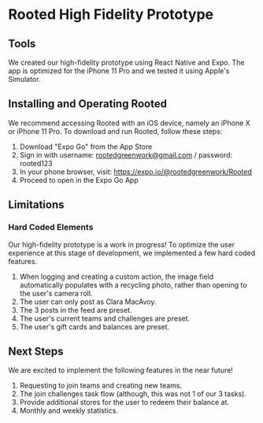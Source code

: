 # Rooted High Fidelity Prototype

## Tools
We created our high-fidelity prototype using React Native and Expo. The app is optimized for the iPhone 11 Pro and we tested it using Apple's Simulator.

## Installing and Operating Rooted
We recommend accessing Rooted with an iOS device, namely an iPhone X or iPhone 11 Pro. To download and run Rooted, follow these steps:

1. Download "Expo Go" from the App Store
2. Sign in with username: rootedgreenwork@gmail.com / password: rooted123
3. In your phone browser, visit: https://expo.io/@rootedgreenwork/Rooted
4. Proceed to open in the Expo Go App

## Limitations
### Hard Coded Elements
Our high-fidelity prototype is a work in progress! To optimize the user experience at this stage of development, we implemented a few hard coded features.

1. When logging and creating a custom action, the image field automatically populates with a recycling photo, rather than opening to the user's camera roll.
2. The user can only post as Clara MacAvoy.
3. The 3 posts in the feed are preset.
4. The user's current teams and challenges are preset.
5. The user's gift cards and balances are preset.

## Next Steps
We are excited to implement the following features in the near future!

1. Requesting to join teams and creating new teams.
2. The join challenges task flow (although, this was not 1 of our 3 tasks).
3. Provide additional stores for the user to redeem their balance at.
4. Monthly and weekly statistics.
